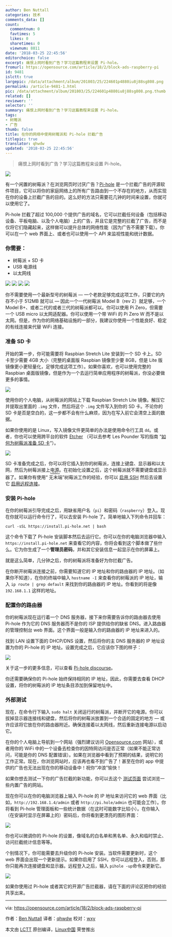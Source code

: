 ```yaml
---
author: Ben Nuttall
categories: 技术
comments_data: []
count:
  commentnum: 0
  favtimes: 5
  likes: 0
  sharetimes: 0
  viewnum: 8811
date: '2018-03-25 22:45:56'
editorchoice: false
excerpt: 痛恨上网时看到广告？学习这篇教程来设置 Pi-hole。
fromurl: https://opensource.com/article/18/2/block-ads-raspberry-pi
id: 9481
islctt: true
largepic: /data/attachment/album/201803/25/224601p4880iu8j88sg808.png
permalink: /article-9481-1.html
pic: /data/attachment/album/201803/25/224601p4880iu8j88sg808.png.thumb.jpg
related: []
reviewer: ''
selector: ''
summary: 痛恨上网时看到广告？学习这篇教程来设置 Pi-hole。
tags:
- 树莓派
- 广告
thumb: false
title: 在你的网络中使用树莓派和 Pi-hole 拦截广告
titlepic: true
translator: qhwdw
updated: '2018-03-25 22:45:56'
---
```



> 
> 痛恨上网时看到广告？学习这篇教程来设置 Pi-hole。
> 
> 
> 


![](/data/attachment/album/201803/25/224601p4880iu8j88sg808.png)


有一个闲置的树莓派？在浏览网页时讨厌广告？[Pi-hole](https://pi-hole.net/) 是一个拦截广告的开源软件项目，它可以将你的家庭网络上的所有广告路由到一个不存在的地方，从而实现在你的设备上拦截广告的目的。这么好的方法只需要花几钟的时间来设置，你就可以使用它了。


Pi-hole 拦截了超过 100,000 个提供广告的域名，它可以拦截任何设备（包括移动设备、平板电脑、以及个人电脑）上的广告，并且它是完整的拦截了广告，而不是仅将它们隐藏起来，这样做可以提升总体的网络性能（因为广告不需要下载）。你可以在一个 web 界面上、或者也可以使用一个 API 来监视性能和统计数据。


### 你需要：


* 树莓派 + SD 卡
* USB 电源线
* 以太网线


![](/data/attachment/album/201803/25/224601p7797ql779lrb46l.png) ![](/data/attachment/album/201803/25/224602d32enc2kd769cibk.png) ![](/data/attachment/album/201803/25/224602q5s73n7rcb7b7irz.png) ![](/data/attachment/album/201803/25/224603aevc6kc9kvapze65.png)


你不需要使用一个最新型号的树莓派 — 一个老款足够完成这项工作，只要它的内存不小于 512MB 就可以 — 因此一个一代树莓派 Model B（rev 2）就足够，一个 Model B+、或者二代的或者三代的树莓派都可以。你可以使用 Pi Zero，但需要一个 USB micro 以太网适配器。你可以使用一个带 WiFi 的 Pi Zero W 而不是以太网。但是，作为你的网络基础设施的一部分，我建议你使用一个性能良好、稳定的有线连接来代替 WiFi 连接。


### 准备 SD 卡


开始的第一步，你可能需要将 Raspbian Stretch Lite 安装到一个 SD 卡上。SD 卡至少需要 4GB 大小（完整的桌面版 Raspbian 镜像至少要 8GB，但是 Lite 版镜像更小更轻量化，足够完成这项工作）。如果你喜欢，也可以使用完整的 Raspbian 桌面版镜像，但是作为一个去运行简单应用程序的树莓派，你没必要做更多的事情。


![](/data/attachment/album/201803/25/224604qbzdbo3j1aegc9dz.png)


使用你的个人电脑，从树莓派的网站上下载 Raspbian Stretch Lite 镜像。解压它并提取出里面的 `.img` 文件，然后将这个 `.img` 文件写入到你的 SD 卡。不论你的 SD 卡是否是空白的，这一步都不会有什么麻烦，因为在写入前它会清空上面的数据。


如果你使用的是 Linux，写入镜像文件更简单的办法是使用命令行工具 `dd`。或者，你也可以使用跨平台的软件 [Etcher](https://etcher.io/) （可以去参考 Les Pounder 写的指南 “[如何为树莓派准备 SD 卡](https://opensource.com/article/17/3/how-write-sd-cards-raspberry-pi)“）。


![](/data/attachment/album/201803/25/224605nlbtf2i8fviib6f1.png)


SD 卡准备完成之后，你可以将它插入到你的树莓派，连接上键盘、显示器和以太网，然后为树莓派接上电源。在初始化设置之后，这个树莓派就不需要键盘或显示器了。如果你有使用“<ruby> 无末端 <rt>  headless </rt></ruby>”树莓派工作的经验，你可以 [启用 SSH](https://www.raspberrypi.org/blog/a-security-update-for-raspbian-pixel/) 然后去设置它 [启用远程连接](https://www.raspberrypi.org/documentation/remote-access/ssh/README.md)。


### 安装 Pi-hole


在你的树莓派引导完成之后，用缺省用户名（`pi`）和密码（`raspberry`）登入。现在你就可以运行命令行了，可以去安装 Pi-hole 了。简单地输入下列命令并回车：



```
curl -sSL https://install.pi-hole.net | bash

```

这个命令下载了 Pi-hole 安装脚本然后去运行它。你可以在你的电脑浏览器中输入 `https://install.pi-hole.net` 来查看它的内容，你将会看到这个脚本做了些什么。它为你生成了一个**管理员密码**，并和其它安装信息一起显示在你的屏幕上。


就是这么简单，几分钟之后，你的树莓派将准备好为你拦截广告。


在你断开树莓派连接之前，你需要知道它的 IP 地址和你的路由器的 IP 地址。（如果你不知道），在你的终端中输入 `hostname -I` 来查看你的树莓派的 IP 地址，输入 `ip route | grep default` 来找到你的路由器的 IP 地址。你看到的将是像 `192.168.1.1` 这样的地址。


### 配置你的路由器


你的树莓派现在运行着一个 DNS 服务器，接下来你需要告诉你的路由器去使用 Pi-hole 作为它的 DNS 服务器而不是你的 ISP 提供给你的缺省 DNS。进入路由器的管理控制台 web 界面。这个界面一般是输入你的路由器的 IP 地址来进入的。


找到 LAN 设置下面的 DHCP/DNS 设置，然后将你的主 DNS 服务器的 IP 地址设置为你的 Pi-hole 的 IP 地址。设置完成之后，它应该你下图的样子：


![](/data/attachment/album/201803/25/224605bjtz8k18c9jkck71.png)


关于这一步的更多信息，可以查看 [Pi-hole discourse](https://discourse.pi-hole.net/t/how-do-i-configure-my-devices-to-use-pi-hole-as-their-dns-server/245)。


你还需要确保你的 Pi-hole 始终保持相同的 IP 地址，因此，你需要去查看 DHCP 设置，将你的树莓派的 IP 地址条目添加到保留地址中。


### 外部测试


现在，在命令行下输入 `sudo halt` 关闭运行的树莓派，并断开它的电源。你可以拔掉显示器连接线和键盘，然后将你的树莓派放置到一个合适的固定的地方 — 或许应该将它放在你的路由器附近。确保连接着以太网线，然后重新连接电源以启动它。


在你的个人电脑上导航到一个网站（强烈建议访问 [Opensource.com](https://opensource.com/) 网站），或者用你的 WiFi 中的一个设备去检查你的因特网访问是否正常（如果不能正常访问，可能是你的 DNS 配置错误）。如果在浏览器中看到了预期的结果，说明它的工作正常。现在，你浏览网站时，应该再也看不到广告了！甚至在你的 app 中提供的广告也无法出现在你的移动设备中！祝你“冲浪”愉快！


如果你想去测试一下你的广告拦截的新功能，你可以去这个 [测试页面](https://pi-hole.net/pages-to-test-ad-blocking-performance/) 尝试浏览一些内置广告的网站。


现在你可以在你的电脑浏览器上输入 Pi-hole 的 IP 地址来访问它的 web 界面（比如，`http://192.168.1.4/admin` 或者 `http://pi.hole/admin` 也可能会工作）。你将看到 Pi-hole 管理面板和一些统计数据（在这时可能数字比较小）。在你输入（在安装时显示在屏幕上的）密码后，你将看到更漂亮的图形界面：


![](/data/attachment/album/201803/25/224605tbppluppg65lgq24.png)


你也可以微调你的 Pi-hole 的设置，像域名的白名单和黑名单、永久和临时禁止、访问拦截统计信息等等。


个别情况下，你可能需要去升级你的 Pi-hole 安装。当软件需要更新时，这个 web 界面会出现一个更新提示。如果你启用了 SSH，你可以远程登入，否则，那你只能再次连接键盘和显示器。远程登入之后，输入 `pihole -up`命令来更新它。


![](/data/attachment/album/201803/25/224606hr2qrptlm1gqprsx.png)


如果你使用过 Pi-hole 或者其它的开源广告拦截器，请在下面的评论区把你的经验共享出来。




---


via: <https://opensource.com/article/18/2/block-ads-raspberry-pi>


作者：[Ben Nuttall](https://opensource.com/users/bennuttall) 译者：[qhwdw](https://github.com/qhwdw) 校对：[wxy](https://github.com/wxy)


本文由 [LCTT](https://github.com/LCTT/TranslateProject) 原创编译，[Linux中国](https://linux.cn/) 荣誉推出